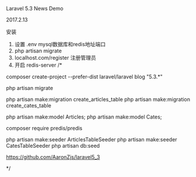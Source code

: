 Laravel 5.3 News Demo

2017.2.13

安装

1. 设置 .env mysql数据库和redis地址端口
2. php artisan migrate
3. localhost.com/register 注册管理员
4. 开启 redis-server
/*

composer create-project --prefer-dist laravel/laravel blog "5.3.*"

 php artisan migrate

php artisan make:migration create_articles_table
php artisan make:migration create_cates_table

php artisan make:model Articles;
php artisan make:model Cates;

composer require predis/predis

php artisan make:seeder ArticlesTableSeeder
php artisan make:seeder CatesTableSeeder
php artisan db:seed

https://github.com/AaronZjs/laravel5_3

*/